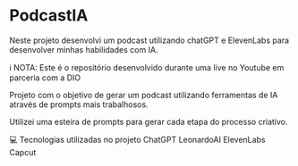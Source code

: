 # PodcastIA

Neste projeto desenvolvi um podcast utilizando chatGPT e ElevenLabs para desenvolver minhas habilidades com IA.

ℹ️ NOTA: Este é o repositório desenvolvido durante uma live no Youtube em parceria com a DIO

Projeto com o objetivo de gerar um podcast utilizando ferramentas de IA através de prompts mais trabalhosos.

Utilizei uma esteira de prompts para gerar cada etapa do processo criativo.

💻 Tecnologias utilizadas no projeto
ChatGPT
LeonardoAI
ElevenLabs
Capcut

